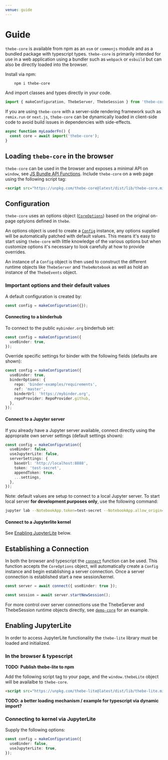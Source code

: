 ```yaml
---
venue: guide
---
```


# Guide

`thebe-core` is available from npm as an `esm` or `commonjs` module and as a bundled package with typescript types. `thebe-core` is primarily intended for use in a web application using a bundler such as `webpack` or `esbuild` but can also be directly loaded into the browser.

Install via npm:

```bash
    npm i thebe-core
```

And import classes and types directly in your code.

```typescript
import { makeConfiguration, ThebeServer, ThebeSession } from 'thebe-core';
```

If you are using `thebe-core` with a server-side rendering framework such as `remix.run` or `next.js`, `thebe-core` can be dynamically loaded in client-side code to avoid build issues in dependencies with side-effects.

```typescript
async function myLoaderFn() {
  const core = await import('thebe-core');
}
```

## Loading `thebe-core` in the browser

`thebe-core` can be used in the browser and exposes a minimal API on `window`, see [JS Bundle API Functions](reference/README.md#js-bundle-api-functions). Include `thebe-core` on a web page using the following script tag:

```html
<script src="https://unpkg.com/thebe-core@latest/dist/lib/thebe-core.min.js"></script>
```

## Configuration

`thebe-core` uses an options object ([`CoreOptions`](reference/interfaces/CoreOptions.md)) based on the original on-page optyions defined in `thebe`.

An options object is used to create a [`Config`](reference/classes/Config.md) instance, any options supplied will be automatically patched with default values. This means it's easy to start using `thebe-core` with little knowledge of the various options but when customize options it's necessary to look carefully at how to provide overrides.

An instance of a `Config` object is then used to construct the different runtime objects like `ThebeServer` and `ThebeNotebook` as well as hold an instance of the `ThebeEvents` object.

### Important options and their default values

A default configuration is created by:

```typescript
const config = makeConfiguration({});
```

#### Connecting to a binderhub

To connect to the public `mybinder.org` binderhub set:

```typescript
const config = makeConfiguration({
  useBinder: true,
});
```

Override specific settings for binder with the following fields (defaults are shown):

```typescript
const config = makeConfiguration({
  useBinder: true,
  binderOptions: {
    repo: 'binder-examples/requirements',
    ref: 'master',
    binderUrl: 'https://mybinder.org',
    repoProvider: RepoProvider.github,
  },
});
```

#### Connect to a Jupyter server

If you already have a Jupyter server available, connect directly using the appropraite own server settings (default settings shown):

```typescript
const config = makeConfiguration({
  useBinder: false,
  useJupyterLite: false,
  serverSettings: {
    baseUrl: 'http://localhost:8888',
    token: 'test-secret',
    appendToken: true,
    ...settings,
  },
});
```

Note: default values are setup to connect to a local Jupyter server. To start local server **for development purposes only**, use the following command:

```bash
jupyter lab --NotebookApp.token=test-secret --NotebookApp.allow_origin='*'
```

#### Connect to a Jupyterlite kernel

See [Enabling JupyterLite](#enabling-jupyterlite) below.

## Establishing a Connection

In both the browser and typescript the [`connect`](reference/modules.md#connect) function can be used. This function accepts the `CoreOptions` object, will automatically create a `Config` instance and begin establishing a server connection. Once a server connection is established start a new session/kernel.

```typescript
const server = await connect({ useBinder: true });

const session = await server.startNewSession();
```

For more control over server connections use the ThebeServer and ThebeSession runtime objects directly, see [`demo-core`](https://github.com/executablebooks/thebe/tree/feat/integrate-thebe-core/apps/demo-core) for an example.

## Enabling JupyterLite

In order to access JupyterLite functionality the `thebe-lite` library must be loaded and initialized.

### In the browser & typescript

**TODO: Publish thebe-lite to npm**

Add the following script tag to your page, and the `window.thebeLite` object will be availalbe to `thebe-core`.

```html
<script src="https://unpkg.com/thebe-lite@latest/dist/lib/thebe-lite.min.js"></script>
```

**TODO: a better loading mechanism / example for typescript via dynamic import?**

### Connecting to kernel via JupyterLite

Supply the following options:

```typescript
const config = makeConfiguration({
  useBinder: false,
  useJupyterLite: true,
});
```

